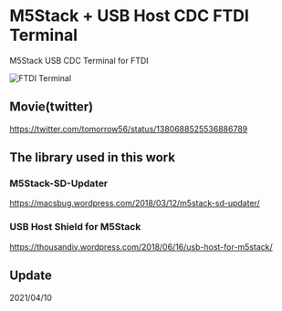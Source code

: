 # M5Stack + USB Host CDC FTDI Terminal
M5Stack USB CDC Terminal for FTDI

![FTDI Terminal](img/M5_USBFTDITerminal.jpg)

## Movie(twitter)
https://twitter.com/tomorrow56/status/1380688525536886789

## The library used in this work

### M5Stack-SD-Updater
https://macsbug.wordpress.com/2018/03/12/m5stack-sd-updater/

### USB Host Shield for M5Stack
https://thousandiy.wordpress.com/2018/06/16/usb-host-for-m5stack/

## Update
  2021/04/10
